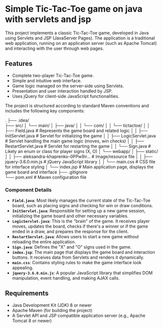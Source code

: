 # Simple Tic-Tac-Toe game on java with servlets and jsp

This project implements a classic Tic-Tac-Toe game, developed in Java using Servlets and JSP (JavaServer Pages). The application is a traditional web application, running on an application server (such as Apache Tomcat) and interacting with the user through web pages.

## Features

* Complete two-player Tic-Tac-Toe game.
* Simple and intuitive web interface.
* Game logic managed on the server-side using Servlets.
* Presentation and user interaction handled by JSP.
* Uses jQuery for client-side JavaScript functionalities.

The project is structured according to standard Maven conventions and includes the following key components:

.
├── .idea/                 
├── src/
│   └── main/
│       ├── java/
│       │   └── com/
│       │       └── tictactoe/
│       │           ├── Field.java           # Represents the game board and related logic
│       │           ├── InitServlet.java     # Servlet for initializing the game
│       │           ├── LogicServlet.java    # Servlet handling the main game logic (moves, win checks)
│       │           ├── RestartServlet.java  # Servlet for restarting the game
│       │           └── Sign.java            # Likely an enum or class for player signs (X, O)
│       └── webapp/
│           ├── static/
│           │   ├── aleksandra-khaprenko-0PPw9ir...  # Image/resource file
│           │   ├── jquery-3.6.0.min.js    # jQuery JavaScript library
│           │   └── main.css               # CSS file for interface styling
│           └── index.jsp                  # Main application page, displays the game board and interface
├── .gitignore                            
└── pom.xml                                # Maven configuration file


### Component Details

* **`Field.java`**: Most likely manages the current state of the Tic-Tac-Toe board, such as placing signs and checking for win or draw conditions.
* **`InitServlet.java`**: Responsible for setting up a new game session, initializing the game board and other necessary variables.
* **`LogicServlet.java`**: This is the "brain" of the game. It receives player moves, updates the board, checks if there's a winner or if the game ended in a draw, and prepares the response for the client.
* **`RestartServlet.java`**: Allows users to start a new game without reloading the entire application.
* **`Sign.java`**: Defines the "X" and "O" signs used in the game.
* **`index.jsp`**: The main page that displays the game board and interaction buttons. It receives data from Servlets and renders it dynamically.
* **`main.css`**: Contains styling rules to make the game interface look appealing.
* **`jquery-3.6.0.min.js`**: A popular JavaScript library that simplifies DOM manipulation, event handling, and making AJAX calls.

## Requirements

* Java Development Kit (JDK) 8 or newer
* Apache Maven (for building the project)
* A Servlet API and JSP compatible application server (e.g., Apache Tomcat 8 or newer)
